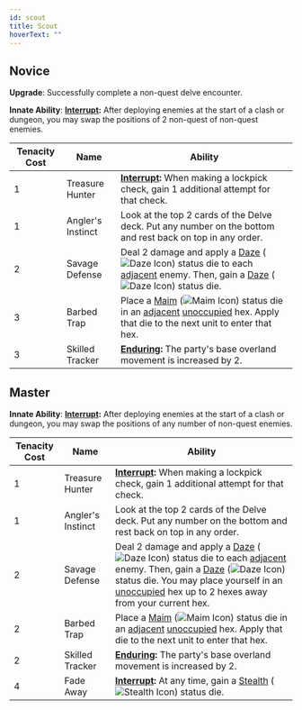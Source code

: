```yaml
---
id: scout
title: Scout
hoverText: ""
---
```


## Novice

**Upgrade**: Successfully complete a non-quest delve encounter.

**Innate Ability**: **[Interrupt](/docs/all/glossary/interrupt):** After deploying enemies at the start of a clash or dungeon, you may swap the positions of 2 non-quest of non-quest enemies.

| Tenacity Cost | Name              | Ability                                                                                                                                                                                                                                                                                                                            |
| ------------- | ----------------- | ---------------------------------------------------------------------------------------------------------------------------------------------------------------------------------------------------------------------------------------------------------------------------------------------------------------------------------- |
| 1             | Treasure Hunter   | **[Interrupt](/docs/all/glossary/interrupt):** When making a lockpick check, gain 1 additional attempt for that check.                                                                                                                                                                                                             |
| 1             | Angler's Instinct | Look at the top 2 cards of the Delve deck. Put any number on the bottom and rest back on top in any order.                                                                                                                                                                                                                         |
| 2             | Savage Defense    | Deal 2 damage and apply a [Daze](/docs/all/status-effects/daze) (<img src="/icons/daze.svg" alt="Daze Icon" class="icon-svg" />) status die to each [adjacent](/docs/all/glossary/adjacent) enemy. Then, gain a [Daze](/docs/all/status-effects/daze) (<img src="/icons/daze.svg" alt="Daze Icon" class="icon-svg" />) status die. |
| 3             | Barbed Trap       | Place a [Maim](/docs/all/status-effects/maim) (<img src="/icons/maim.svg" alt="Maim Icon" class="icon-svg" />) status die in an [adjacent](/docs/all/glossary/adjacent) [unoccupied](/docs/all/glossary/occupied) hex. Apply that die to the next unit to enter that hex.                                                          |
| 3             | Skilled Tracker   | **[Enduring](/docs/all/glossary/enduring):** The party's base overland movement is increased by 2.                                                                                                                                                                                                                                 |

## Master

**Innate Ability**: **[Interrupt](/docs/all/glossary/interrupt):** After deploying enemies at the start of a clash or dungeon, you may swap the positions of any number of non-quest enemies.

| Tenacity Cost | Name              | Ability                                                                                                                                                                                                                                                                                                                                                                                                                                                 |
| ------------- | ----------------- | ------------------------------------------------------------------------------------------------------------------------------------------------------------------------------------------------------------------------------------------------------------------------------------------------------------------------------------------------------------------------------------------------------------------------------------------------------- |
| 1             | Treasure Hunter   | **[Interrupt](/docs/all/glossary/interrupt):** When making a lockpick check, gain 1 additional attempt for that check.                                                                                                                                                                                                                                                                                                                                  |
| 1             | Angler's Instinct | Look at the top 2 cards of the Delve deck. Put any number on the bottom and rest back on top in any order.                                                                                                                                                                                                                                                                                                                                              |
| 2             | Savage Defense    | Deal 2 damage and apply a [Daze](/docs/all/status-effects/daze) (<img src="/icons/daze.svg" alt="Daze Icon" class="icon-svg" />) status die to each [adjacent](/docs/all/glossary/adjacent) enemy. Then, gain a [Daze](/docs/all/status-effects/daze) (<img src="/icons/daze.svg" alt="Daze Icon" class="icon-svg" />) status die. You may place yourself in an [unoccupied](/docs/all/glossary/occupied) hex up to 2 hexes away from your current hex. |
| 2             | Barbed Trap       | Place a [Maim](/docs/all/status-effects/maim) (<img src="/icons/maim.svg" alt="Maim Icon" class="icon-svg" />) status die in an [adjacent](/docs/all/glossary/adjacent) [unoccupied](/docs/all/glossary/occupied) hex. Apply that die to the next unit to enter that hex.                                                                                                                                                                               |
| 2             | Skilled Tracker   | **[Enduring](/docs/all/glossary/enduring):** The party's base overland movement is increased by 2.                                                                                                                                                                                                                                                                                                                                                      |
| 4             | Fade Away         | **[Interrupt](/docs/all/glossary/interrupt):** At any time, gain a [Stealth](/docs/all/status-effects/stealth) (<img src="/icons/stealth.svg" alt="Stealth Icon" class="icon-svg" />) status die.                                                                                                                                                                                                                                                       |
